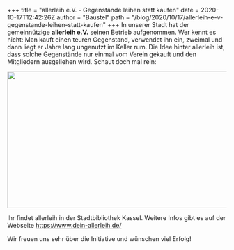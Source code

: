 +++
title = "allerleih e.V. - Gegenstände leihen statt kaufen"
date = 2020-10-17T12:42:26Z
author = "Baustel"
path = "/blog/2020/10/17/allerleih-e-v-gegenstande-leihen-statt-kaufen"
+++
In unserer Stadt hat der gemeinnützige **allerleih e.V.** seinen Betrieb
aufgenommen. Wer kennt es nicht: Man kauft einen teuren Gegenstand,
verwendet ihn ein, zweimal und dann liegt er Jahre lang ungenutzt im
Keller rum. Die Idee hinter allerleih ist, dass solche Gegenstände nur
einmal vom Verein gekauft und den Mitgliedern ausgeliehen wird. Schaut
doch mal rein:

<a href="https://flipdot.org/blog/rss.php?version=2.0&amp;all=1" class="serendipity_image_center"><img src="https://flipdot.org/blog/uploads/allerleih-youtube.png" width="675" height="315" /></a>

Ihr findet allerleih in der Stadtbibliothek Kassel. Weitere Infos gibt
es auf der Webseite <https://www.dein-allerleih.de/>

Wir freuen uns sehr über die Initiative und wünschen viel Erfolg!
